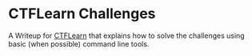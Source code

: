 # CTFLearn Challenges

A Writeup for [CTFLearn](https://ctflearn.com) that explains how to solve the challenges using basic (when possible) command line tools.

